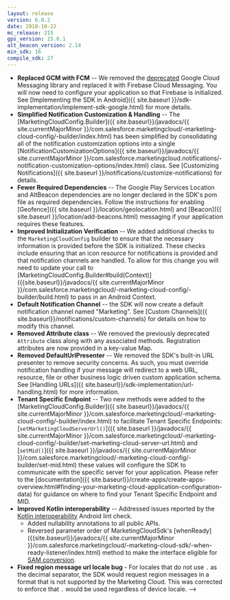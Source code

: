 ```yaml
---
layout: release
version: 6.0.2
date: 2018-10-22
mc_release: 215
gps_version: 15.0.1
alt_beacon_version: 2.14
min_sdk: 16
compile_sdk: 27
---
```

* **Replaced GCM with FCM** -- We removed the [deprecated](https://android-developers.googleblog.com/2018/04/time-to-upgrade-from-gcm-to-fcm.html) Google Cloud Messaging library and replaced it with Firebase Cloud Messaging.  You will now need to configure your application so that Firebase is initialized.  See [Implementing the SDK in Android]({{ site.baseurl }}/sdk-implementation/implement-sdk-google.html) for more details.
* **Simplified Notification Customization & Handling** -- The [MarketingCloudConfig.Builder]({{ site.baseurl}}/javadocs/{{ site.currentMajorMinor }}/com.salesforce.marketingcloud/-marketing-cloud-config/-builder/index.html) has been simplified by consolidating all of the notification customization options into a single [NotificationCustomizationOptions]({{ site.baseurl}}/javadocs/{{ site.currentMajorMinor }}/com.salesforce.marketingcloud.notifications/-notification-customization-options/index.html) class.  See [Customizing Notifications]({{ site.baseurl }}/notifications/customize-notifications) for details.
* **Fewer Required Dependencies** -- The Google Play Services Location and AltBeacon dependencies are no longer declared in the SDK's pom file as required dependencies.  Follow the instructions for enabling [Geofence]({{ site.baseurl }}/location/geolocation.html) and [Beacon]({{ site.baseurl }}/location/add-beacons.html) messaging if your application requires these features.
* **Improved Initialization Verification** -- We added additional checks to the `MarketingCloudConfig` builder to ensure that the necessary information is provided before the SDK is initialized.  These checks include ensuring that an icon resource for notifications is provided and that notification channels are handled.  To allow for this change you will need to update your call to [MarketingCloudConfig.Builder#build(Context)]({{site.baseurl}}/javadocs/{{ site.currentMajorMinor }}/com.salesforce.marketingcloud/-marketing-cloud-config/-builder/build.html) to pass in an Android Context.
* **Default Notification Channel** -- the SDK will now create a default notification channel named "Marketing".  See [Custom Channels]({{ site.baseurl}}/notifications/custom-channels) for details on how to modify this channel.
* **Removed Attribute class**  -- We removed the previously deprecated `Attribute` class along with any associated methods.  Registration attributes are now provided in a key-value Map.
* **Removed DefaultUrlPresenter** -- We removed the SDK's built-in URL presenter to remove security concerns.  As such, you must override notification handling if your message will redirect to a web URL, resource, file or other business logic driven custom application schema.  See [Handling URLs]({{ site.baseurl}}/sdk-implementation/url-handling.html) for more information.
* **Tenant Specific Endpoint** -- Two new methods were added to the [MarketingCloudConfig.Builder]({{ site.baseurl}}/javadocs/{{ site.currentMajorMinor }}/com.salesforce.marketingcloud/-marketing-cloud-config/-builder/index.html) to facilitate Tenant Specific Endpoints: [`setMarketingCloudServerUrl()`]({{ site.baseurl }}/javadocs/{{ site.currentMajorMinor }}/com.salesforce.marketingcloud/-marketing-cloud-config/-builder/set-marketing-cloud-server-url.html) and [`setMid()`]({{ site.baseurl }}/javadocs/{{ site.currentMajorMinor }}/com.salesforce.marketingcloud/-marketing-cloud-config/-builder/set-mid.html) these values will configure the SDK to communicate with the specific server for your application.  Please refer to the [documentation]({{ site.baseurl}}/create-apps/create-apps-overview.html#finding-your-marketing-cloud-application-configuration-data) for guidance on where to find your Tenant Specific Endpoint and MID.
* **Improved Kotlin interoperability** -- Addressed issues reported by the [Kotlin interoperability](https://android.github.io/kotlin-guides/interop.html) Android lint check.
  * Added nullability annotations to all public APIs.
  * Reversed parameter order of MarketingCloudSdk's [whenReady]({{site.baseurl}}/javadocs/{{ site.currentMajorMinor }}/com.salesforce.marketingcloud/-marketing-cloud-sdk/-when-ready-listener/index.html) method to make the interface eligible for [SAM conversion](https://kotlinlang.org/docs/reference/java-interop.html#sam-conversions).
* **Fixed region message url locale bug** - For locales that do not use `.` as the decimal separator, the SDK would request region messages in a format that is not supported by the Marketing Cloud.  This was corrected to enforce that `.` would be used regardless of device locale. -->
